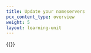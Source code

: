 ```yaml
---
title: Update your nameservers
pcx_content_type: overview
weight: 5
layout: learning-unit
---
```


{{<render file="_update-nameservers.md" productFolder="fundamentals" >}}